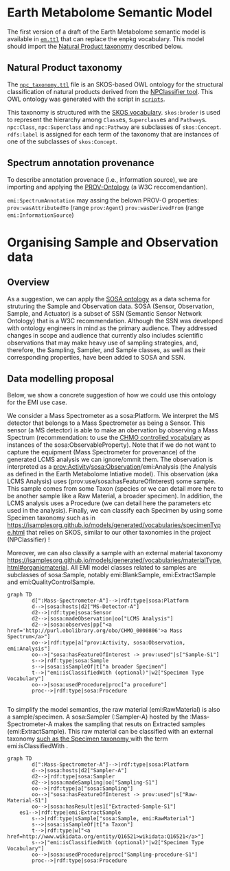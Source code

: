 # Earth Metabolome Semantic Model
The first version of a draft of the Earth Metabolome semantic model is available in [`em.ttl`](em.ttl) that can replace the enpkg vocabulary. This model should import the [Natural Product taxonomy](#Natural_Product_taxonomy) described below. 

## Natural Product taxonomy
The [`npc_taxonomy.ttl`](npc_taxonomy.ttl) file is an SKOS-based OWL ontology for the structural classification of natural products derived from the [NPClassifier tool](https://pubs.acs.org/doi/10.1021/acs.jnatprod.1c00399). This OWL ontology was generated with the script in [`scripts`](scripts/natural_product_taxonomy).

This taxonomy is structured with the [SKOS vocabulary](https://www.w3.org/TR/skos-reference). `skos:broder` is used to represent the hierarchy among `Class`es, `Superclass`es and `Pathway`s.  `npc:Class`, `npc:Superclass` and `npc:Pathway` are subclasses of `skos:Concept`. `rdfs:label` is assigned for each term of the taxonomy that are instances of one of the subclasses of `skos:Concept`.

## Spectrum annotation provenance
To describe annotation provenace (i.e., information source), we are importing and applying the [PROV-Ontology](https://www.w3.org/TR/prov-o/) (a W3C reccomendantion).

`emi:SpectrumAnnotation` may assing the belown PROV-O properties:
`prov:wasAttributedTo` (range `prov:Agent`)
`prov:wasDerivedFrom`  (range `emi:InformationSource`)


# Organising Sample and Observation data

## Overview

As a suggestion, we can apply the [SOSA ontology](https://www.w3.org/TR/vocab-ssn/) as a data schema for struturing the Sample and Observation data. SOSA (Sensor, Observation, Sample, and Actuator) is a subset of SSN (Semantic Sensor Network Ontology) that is a W3C recommendation. Although the SSN  was developed with ontology engineers in mind as the primary audience. They addressed changes in scope and audience that currently also includes  scientific observations that may make heavy use of sampling strategies, and, therefore, the Sampling, Sampler, and Sample classes, as well as their corresponding properties, have been added to SOSA and SSN. 

## Data modelling proposal
Below, we show a concrete suggestion of how we could use this ontology for the EMI use case.

We consider a Mass Spectrometer as a sosa:Platform. We interpret the MS detector that belongs to a Mass Spectrometer as being a Sensor. This sensor (a MS detector) is able to make an obervation by observing a Mass Spectrum (recommendation: to use the [CHMO controlled vocabulary]( http://purl.obolibrary.org/obo/CHMO_0000806)  as instances of the sosa:ObservableProperty).  Note that if we do not want to capture the equipment (Mass Spectrometer for provenance) of the generated LCMS analysis we can ignore/ommit them. The observation is interpreted as a [prov:Activity](https://www.w3.org/TR/prov-o/#Activity)/[sosa:Observation](https://www.w3.org/TR/vocab-ssn/#Observation)/emi:Analysis (the Analysis as defined in the Earth Metabolome Intiative model). This observation (aka LCMS Analysis) uses (prov:use/sosa:hasFeatureOfInterest) some sample. This sample comes from some Taxon (species or we can detail more here to be another sample like a Raw Material, a broader specimen). In addition, the LCMS analysis uses a Procedure (we can detail here the parameters etc used in the analysis). Finally, we can classify each Specimen by using some Specimen taxonomy such as in https://isamplesorg.github.io/models/generated/vocabularies/specimenType.html that relies on SKOS, similar to our other taxonomies in the project (NPClassifier) !

Moreover, we can also classify a sample with an external material taxonomy https://isamplesorg.github.io/models/generated/vocabularies/materialType.html#organicmaterial. All EMI model classes related to samples are subclasses of sosa:Sample, notably  emi:BlankSample, emi:ExtractSample and emi:QualityControlSample. 

```mermaid
graph TD
		d[":Mass-Spectrometer-A"]-->|rdf:type|sosa:Platform
		d-->|sosa:hosts|d2["MS-Detector-A"]
		d2-->|rdf:type|sosa:Sensor
		d2-->|sosa:madeObservation|oo["LCMS Analysis"]
        d2-->|sosa:observes|pp["<a href='http://purl.obolibrary.org/obo/CHMO_0000806'>a Mass Spectrum</a>"]
        oo-->|rdf:type|a["prov:Activity, sosa:Observation, emi:Analysis"]
        oo-->|"sosa:hasFeatureOfInterest -> prov:used"|s["Sample-S1"]
        s-->|rdf:type|sosa:Sample
        s-->|sosa:isSampleOf|t["a broader Specimen"]
        t-->|"emi:isClassifiedWith (optional)"|w2["Specimen Type Vocabulary"]
        oo-->|sosa:usedProcedure|proc["a procedure"]
        proc-->|rdf:type|sosa:Procedure
        

```

To simplify the model semantics, the raw material (emi:RawMaterial) is also a sample/specimen. A sosa:Sampler (:Sampler-A) hosted by the :Mass-Spectrometer-A makes the sampling that resuts on Extracted samples (emi:ExtractSample). This raw material can be classified with an external taxonomy [such as the Specimen taxonomy ](https://isamplesorg.github.io/models/generated/vocabularies/specimenType.html) with the term emi:isClassifiedWith .

```mermaid
graph TD
		d[":Mass-Spectrometer-A"]-->|rdf:type|sosa:Platform
		d-->|sosa:hosts|d2["Sampler-A"]
		d2-->|rdf:type|sosa:Sampler
		d2-->|sosa:madeSampling|oo["Sampling-S1"]
        oo-->|rdf:type|a["sosa:Sampling"]
        oo-->|"sosa:hasFeatureOfInterest -> prov:used"|s["Raw-Material-S1"]
        oo-->|sosa:hasResult|es1["Extracted-Sample-S1"]
	es1-->|rdf:type|emi:ExtractSample
        s-->|rdf:type|sSample["sosa:Sample, emi:RawMaterial"]
        s-->|sosa:isSampleOf|t["a Taxon"]
        t-->|rdf:type|w["<a href=http://www.wikidata.org/entity/Q16521>wikidata:Q16521</a>"]
        s-->|"emi:isClassifiedWith (optional)"|w2["Specimen Type Vocabulary"]
        oo-->|sosa:usedProcedure|proc["Sampling-procedure-S1"]
        proc-->|rdf:type|sosa:Procedure
        

```
